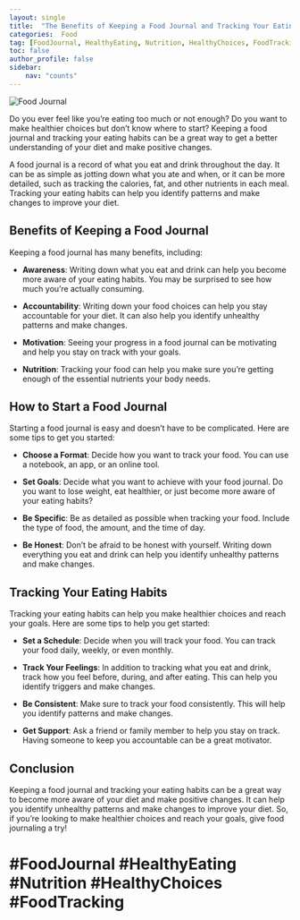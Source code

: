 ```yaml
---
layout: single
title:  "The Benefits of Keeping a Food Journal and Tracking Your Eating Habits"
categories:  Food
tag: [FoodJournal, HealthyEating, Nutrition, HealthyChoices, FoodTracking, ]
toc: false
author_profile: false
sidebar:
    nav: "counts"
---
```

    
![Food Journal](https://images.pexels.com/photos/116662/pexels-photo-116662.jpeg?auto=compress&cs=tinysrgb&dpr=2&h=650&w=940)

Do you ever feel like you’re eating too much or not enough? Do you want to make healthier choices but don’t know where to start? Keeping a food journal and tracking your eating habits can be a great way to get a better understanding of your diet and make positive changes.

A food journal is a record of what you eat and drink throughout the day. It can be as simple as jotting down what you ate and when, or it can be more detailed, such as tracking the calories, fat, and other nutrients in each meal. Tracking your eating habits can help you identify patterns and make changes to improve your diet.

## Benefits of Keeping a Food Journal

Keeping a food journal has many benefits, including:

- **Awareness**: Writing down what you eat and drink can help you become more aware of your eating habits. You may be surprised to see how much you’re actually consuming.

- **Accountability**: Writing down your food choices can help you stay accountable for your diet. It can also help you identify unhealthy patterns and make changes.

- **Motivation**: Seeing your progress in a food journal can be motivating and help you stay on track with your goals.

- **Nutrition**: Tracking your food can help you make sure you’re getting enough of the essential nutrients your body needs.

## How to Start a Food Journal

Starting a food journal is easy and doesn’t have to be complicated. Here are some tips to get you started:

- **Choose a Format**: Decide how you want to track your food. You can use a notebook, an app, or an online tool.

- **Set Goals**: Decide what you want to achieve with your food journal. Do you want to lose weight, eat healthier, or just become more aware of your eating habits?

- **Be Specific**: Be as detailed as possible when tracking your food. Include the type of food, the amount, and the time of day.

- **Be Honest**: Don’t be afraid to be honest with yourself. Writing down everything you eat and drink can help you identify unhealthy patterns and make changes.

## Tracking Your Eating Habits

Tracking your eating habits can help you make healthier choices and reach your goals. Here are some tips to help you get started:

- **Set a Schedule**: Decide when you will track your food. You can track your food daily, weekly, or even monthly.

- **Track Your Feelings**: In addition to tracking what you eat and drink, track how you feel before, during, and after eating. This can help you identify triggers and make changes.

- **Be Consistent**: Make sure to track your food consistently. This will help you identify patterns and make changes.

- **Get Support**: Ask a friend or family member to help you stay on track. Having someone to keep you accountable can be a great motivator.

## Conclusion

Keeping a food journal and tracking your eating habits can be a great way to become more aware of your diet and make positive changes. It can help you identify unhealthy patterns and make changes to improve your diet. So, if you’re looking to make healthier choices and reach your goals, give food journaling a try!

# #FoodJournal #HealthyEating #Nutrition #HealthyChoices #FoodTracking